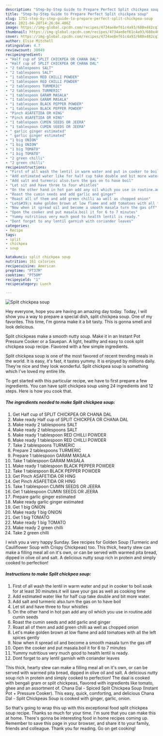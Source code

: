 ```yaml
---
description: "Step-by-Step Guide to Prepare Perfect Split chickpea soup"
title: "Step-by-Step Guide to Prepare Perfect Split chickpea soup"
slug: 1751-step-by-step-guide-to-prepare-perfect-split-chickpea-soup
date: 2021-04-28T14:26:04.486Z
image: https://img-global.cpcdn.com/recipes/4734ae8ef61c4a93/680x482cq70/split-chickpea-soup-recipe-main-photo.jpg
thumbnail: https://img-global.cpcdn.com/recipes/4734ae8ef61c4a93/680x482cq70/split-chickpea-soup-recipe-main-photo.jpg
cover: https://img-global.cpcdn.com/recipes/4734ae8ef61c4a93/680x482cq70/split-chickpea-soup-recipe-main-photo.jpg
author: Elsie Mitchell
ratingvalue: 4.7
reviewcount: 30049
recipeingredient:
- "Half cup of SPLIT CHICKPEA OR CHANA DAL"
- "Half cup of SPLIT CHICKPEA OR CHANA DAL"
- "2 tablespoons SALT"
- "2 tablespoons SALT"
- "1 tablespoon RED CHILLI POWDER"
- "1 tablespoon RED CHILLI POWDER"
- "2 tablespoons TURMERIC"
- "2 tablespoons TURMERIC"
- "1 tablespoon GARAM MASALA"
- "1 tablespoon GARAM MASALA"
- "1 tablespoon BLACK PEPPER POWDER"
- "1 tablespoon BLACK PEPPER POWDER"
- "Pinch ASAFETIDA OR HING"
- "Pinch ASAFETIDA OR HING"
- "1 tablespoon CUMIN SEEDS OR JEERA"
- "1 tablespoon CUMIN SEEDS OR JEERA"
- " garlic ginger estimated"
- " garlic ginger estimated"
- "1 big ONION"
- "1 big ONION"
- "1 big TOMATO"
- "1 big TOMATO"
- "2 green chilli"
- "2 green chilli"
recipeinstructions:
- "First of all wash the lentil in warm water and put in cooker to boil.soak for at least 30 minutes.it will save your gas as well as cooking time"
- "Add estimated water like for half cup take double and bit more water."
- "Add salt and turmeric also.turn the gas on to have boil"
- "Let sit and have three to four whistles"
- "On the other hand in hot pan add any oil which you use in routine.add cumin seeds"
- "Roast the cumin seeds and add garlic and ginger"
- "Roast all of them and add green chilli aa well as chopped onion"
- "Let&#39;s make golden brown at low flame and add tomatoes with all the left spices gently"
- "Now when it spread oil and become a smooth masala turn the gas off"
- "Open the cooker and put masala.boil it for 6 to 7 minutes"
- "Yummy nutritious very much good to health lentil is ready."
- "Dont forget to any lentil garnish with coriander leaves"
categories:
- Recipe
tags:
- split
- chickpea
- soup

katakunci: split chickpea soup 
nutrition: 161 calories
recipecuisine: American
preptime: "PT37M"
cooktime: "PT50M"
recipeyield: "1"
recipecategory: Lunch

---
```



![Split chickpea soup](https://img-global.cpcdn.com/recipes/4734ae8ef61c4a93/680x482cq70/split-chickpea-soup-recipe-main-photo.jpg)

Hey everyone, hope you are having an amazing day today. Today, I will show you a way to prepare a special dish, split chickpea soup. One of my favorites. This time, I'm gonna make it a bit tasty. This is gonna smell and look delicious.

Split chickpeas make a smooth nutty soup. Make it in an Instant Pot Pressure Cooker or a Sauepan. A light, healthy and easy to cook split chickpea soup recipe. Flavored with a few simple ingredients.

Split chickpea soup is one of the most favored of recent trending meals in the world. It is easy, it's fast, it tastes yummy. It is enjoyed by millions daily. They're nice and they look wonderful. Split chickpea soup is something which I've loved my entire life.


To get started with this particular recipe, we have to first prepare a few ingredients. You can have split chickpea soup using 24 ingredients and 12 steps. Here is how you cook that.

<!--inarticleads1-->

##### The ingredients needed to make Split chickpea soup:

1. Get Half cup of SPLIT CHICKPEA OR CHANA DAL
1. Make ready Half cup of SPLIT CHICKPEA OR CHANA DAL
1. Make ready 2 tablespoons SALT
1. Make ready 2 tablespoons SALT
1. Make ready 1 tablespoon RED CHILLI POWDER
1. Make ready 1 tablespoon RED CHILLI POWDER
1. Take 2 tablespoons TURMERIC
1. Prepare 2 tablespoons TURMERIC
1. Prepare 1 tablespoon GARAM MASALA
1. Take 1 tablespoon GARAM MASALA
1. Make ready 1 tablespoon BLACK PEPPER POWDER
1. Take 1 tablespoon BLACK PEPPER POWDER
1. Get Pinch ASAFETIDA OR HING
1. Get Pinch ASAFETIDA OR HING
1. Take 1 tablespoon CUMIN SEEDS OR JEERA
1. Get 1 tablespoon CUMIN SEEDS OR JEERA
1. Prepare  garlic ginger estimated
1. Make ready  garlic ginger estimated
1. Get 1 big ONION
1. Make ready 1 big ONION
1. Get 1 big TOMATO
1. Make ready 1 big TOMATO
1. Make ready 2 green chilli
1. Take 2 green chilli


I wish you a very happy Sunday. See recipes for Golden Soup (Turmeric and Cauliflower Soup with Crispy Chickpeas) too. This thick, hearty stew can make a filling meal all on it&#39;s own, or can be served with warmed pita bread, dipped in olive oil and salt. A delicious nutty soup rich in protein and simply cooked to perfection! 

<!--inarticleads2-->

##### Instructions to make Split chickpea soup:

1. First of all wash the lentil in warm water and put in cooker to boil.soak for at least 30 minutes.it will save your gas as well as cooking time
1. Add estimated water like for half cup take double and bit more water.
1. Add salt and turmeric also.turn the gas on to have boil
1. Let sit and have three to four whistles
1. On the other hand in hot pan add any oil which you use in routine.add cumin seeds
1. Roast the cumin seeds and add garlic and ginger
1. Roast all of them and add green chilli aa well as chopped onion
1. Let&#39;s make golden brown at low flame and add tomatoes with all the left spices gently
1. Now when it spread oil and become a smooth masala turn the gas off
1. Open the cooker and put masala.boil it for 6 to 7 minutes
1. Yummy nutritious very much good to health lentil is ready.
1. Dont forget to any lentil garnish with coriander leaves


This thick, hearty stew can make a filling meal all on it&#39;s own, or can be served with warmed pita bread, dipped in olive oil and salt. A delicious nutty soup rich in protein and simply cooked to perfection! The daal is cooked with bengali gram or split chickpeas, flavored with ingredients like tomato, ghee and an assortment of. Chana Dal - Spiced Split Chickpea Soup (Instant Pot + Pressure Cooker). This easy, quick, comforting, and delicious Chana Dal - Split Chickpeas Soup is cooked with ginger, garlic, onion. 

So that's going to wrap this up with this exceptional food split chickpea soup recipe. Thanks so much for your time. I'm sure that you can make this at home. There's gonna be interesting food in home recipes coming up. Remember to save this page in your browser, and share it to your family, friends and colleague. Thank you for reading. Go on get cooking!
